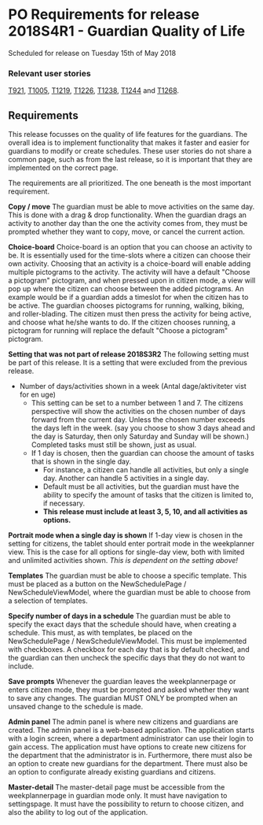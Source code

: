 # PO Requirements for release 2018S4R1 - Guardian Quality of Life

Scheduled for release on Tuesday 15th of May 2018
### Relevant user stories
[T921](http://web.giraf.cs.aau.dk/T921), [T1005](http://web.giraf.cs.aau.dk/T1005), [T1219](http://web.giraf.cs.aau.dk/T1219), [T1226](http://web.giraf.cs.aau.dk/T1226), [T1238](http://web.giraf.cs.aau.dk/T1238), [T1244](http://web.giraf.cs.aau.dk/T1244) and [T1268](http://web.giraf.cs.aau.dk/T1269).

## Requirements
This release focusses on the quality of life features for the guardians. The overall idea is to implement functionality that makes it faster and easier for guardians to modify or create schedules.
These user stories do not share a common page, such as from the last release, so it is important that they are implemented on the correct page.

The requirements are all prioritized. The one beneath is the most important requirement.

**Copy / move**
The guardian must be able to move activities on the same day. This is done with a drag & drop functionality. When the guardian drags an activity to another day than the one the activity comes from, they must be prompted whether they want to copy, move, or cancel the current action. 

**Choice-board**
Choice-board is an option that you can choose an activity to be. It is essentially used for the time-slots where a citizen can choose their own activity. Choosing that an activity is a choice-board will enable adding multiple pictograms to the activity. The activity will have a default "Choose a pictogram" pictogram, and when pressed upon in citizen mode, a view will pop up where the citizen can choose between the added pictograms.
An example would be if a guardian adds a timeslot for when the citizen has to be active. The guardian chooses pictograms for running, walking, biking, and roller-blading. The citizen must then press the activity for being active, and choose what he/she wants to do. If the citizen chooses running, a pictogram for running will replace the default "Choose a pictogram" pictogram.

**Setting that was not part of release 2018S3R2**
The following setting must be part of this release. It is a setting that were excluded from the previous release.

* Number of days/activities shown in a week (Antal dage/aktiviteter vist for en uge)
    * This setting can be set to a number between 1 and 7. The citizens perspective will show the activities on the chosen number of days forward from the current day. Unless the chosen number exceeds the days left in the week. (say you choose to show 3 days ahead and the day is Saturday, then only Saturday and Sunday will be shown.) Completed tasks must still be shown, just as usual. 
    * If 1 day is chosen, then the guardian can choose the amount of tasks that is shown in the single day.
        * For instance, a citizen can handle all activities, but only a single day. Another can handle 5 activities in a single day.
        * Default must be all activities, but the guardian must have the ability to specify the amount of tasks that the citizen is limited to, if necessary.
        * **This release must include at least 3, 5, 10, and all activities as options.**

**Portrait mode when a single day is shown**
If 1-day view is chosen in the setting for citizens, the tablet should enter portrait mode in the weekplanner view. This is the case for all options for single-day view, both with limited and unlimited activities shown.
_This is dependent on the setting above!_

**Templates**
The guardian must be able to choose a specific template. This must be placed as a button on the NewSchedulePage / NewScheduleViewModel, where the guardian must be able to choose from a selection of templates.

**Specify number of days in a schedule**
The guardian must be able to specify the exact days that the schedule should have, when creating a schedule. This must, as with templates, be placed on the NewSchedulePage / NewScheduleViewModel. This must be implemented with checkboxes. A checkbox for each day that is by default checked, and the guardian can then uncheck the specific days that they do not want to include.

**Save prompts**
Whenever the guardian leaves the weekplannerpage or enters citizen mode, they must be prompted and asked whether they want to save any changes. The guardian MUST ONLY be prompted when an unsaved change to the schedule is made.

**Admin panel**
The admin panel is where new citizens and guardians are created. The admin panel is a web-based application. The application starts with a login screen, where a department administrator can use their login to gain access. The application must have options to create new citizens for the department that the administrator is in. Furthermore, there must also be an option to create new guardians for the department. 
There must also be an option to configurate already existing guardians and citizens.

**Master-detail**
The master-detail page must be accessible from the weekplannerpage in guardian mode only. It must have navigation to settingspage. It must have the possibility to return to choose citizen, and also the ability to log out of the application.



